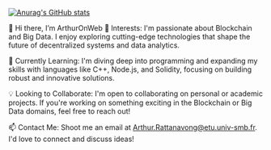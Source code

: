 [![Anurag's GitHub stats](https://github-readme-stats.vercel.app/api/top-langs/?username=ArthurOnWeb&count_private=false)]((https://github.com/anuraghazra/github-readme-stats))

👋 Hi there, I’m ArthurOnWeb
👀 Interests:
I'm passionate about Blockchain and Big Data. I enjoy exploring cutting-edge technologies that shape the future of decentralized systems and data analytics.

🌱 Currently Learning:
I'm diving deep into programming and expanding my skills with languages like C++, Node.js, and Solidity, focusing on building robust and innovative solutions.

💡 Looking to Collaborate:
I'm open to collaborating on personal or academic projects. If you're working on something exciting in the Blockchain or Big Data domains, feel free to reach out!

📫 Contact Me:
Shoot me an email at Arthur.Rattanavong@etu.univ-smb.fr. I'd love to connect and discuss ideas!

<!---
ArthurOnWeb/ArthurOnWeb is a ✨ special ✨ repository because its `README.md` (this file) appears on your GitHub profile.
You can click the Preview link to take a look at your changes.
--->
